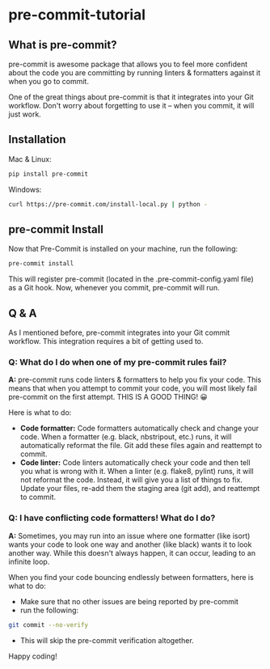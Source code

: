# pre-commit-tutorial

## What is pre-commit?
pre-commit is awesome package that allows you to feel more confident about the code you are committing by running linters & formatters against it when you go to commit.

One of the great things about pre-commit is that it integrates into your Git workflow. Don't worry about forgetting to use it – when you commit, it will just work.

## Installation
Mac & Linux:
```bash
pip install pre-commit
```

Windows:
```bash
curl https://pre-commit.com/install-local.py | python -
```

## pre-commit Install
Now that Pre-Commit is installed on your machine, run the following:
```bash
pre-commit install
```
This will register pre-commit (located in the .pre-commit-config.yaml file) as a Git hook. Now, whenever you commit, pre-commit will run.

## Q & A
As I mentioned before, pre-commit integrates into your Git commit workflow. This integration requires a bit of getting used to.

### Q: What do I do when one of my pre-commit rules fail?
**A:** pre-commit runs code linters & formatters to help you fix your code. This means that when you attempt to commit your code, you will most likely fail pre-commit on the first attempt. THIS IS A GOOD THING! 😀

Here is what to do:

- **Code formatter:** Code formatters automatically check and change your code. When a formatter (e.g. black, nbstripout, etc.) runs, it will automatically reformat the file. Git add these files again and reattempt to commit.
- **Code linter:** Code linters automatically check your code and then tell you what is wrong with it. When a linter (e.g. flake8, pylint) runs, it will not reformat the code. Instead, it will give you a list of things to fix. Update your files, re-add them the staging area (git add), and reattempt to commit.


### Q: I have conflicting code formatters! What do I do?
**A:** Sometimes, you may run into an issue where one formatter (like isort) wants your code to look one way and another (like black) wants it to look another way. While this doesn't always happen, it can occur, leading to an infinite loop.

When you find your code bouncing endlessly between formatters, here is what to do:
- Make sure that no other issues are being reported by pre-commit
- run the following:
```bash
git commit --no-verify
```
  - This will skip the pre-commit verification altogether.



Happy coding!

